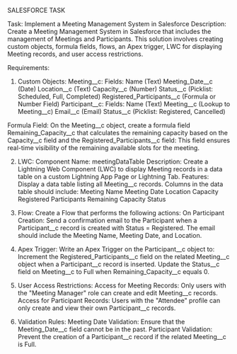 SALESFORCE TASK


Task: Implement a Meeting Management System in Salesforce
Description:
Create a Meeting Management System in Salesforce that includes the management of Meetings and Participants.
This solution involves creating custom objects, formula fields, flows, an Apex trigger, LWC for displaying Meeting records, and user access restrictions.

Requirements:
1. Custom Objects:
Meeting__c:
Fields:
Name (Text)
Meeting_Date__c (Date)
Location__c (Text)
Capacity__c (Number)
Status__c (Picklist: Scheduled, Full, Completed)
Registered_Participants__c (Formula or Number Field)
Participant__c:
Fields:
Name (Text)
Meeting__c (Lookup to Meeting__c)
Email__c (Email)
Status__c (Picklist: Registered, Cancelled)

 Formula Field: 
On the Meeting__c object, create a formula field Remaining_Capacity__c that calculates the remaining capacity based on the Capacity__c field and the Registered_Participants__c field:
This field ensures real-time visibility of the remaining available slots for the meeting.

2. LWC:
Component Name: meetingDataTable
Description:
Create a Lightning Web Component (LWC) to display Meeting records in a data table on a custom Lightning App Page or Lightning Tab.
Features:
Display a data table listing all Meeting__c records.
Columns in the data table should include:
Meeting Name
Meeting Date
Location
Capacity
Registered Participants
Remaining Capacity
Status

3. Flow:
Create a Flow that performs the following actions:
On Participant Creation:
Send a confirmation email to the Participant when a Participant__c record is created with Status = Registered.
The email should include the Meeting Name, Meeting Date, and Location.

4. Apex Trigger:
Write an Apex Trigger on the Participant__c object to:
Increment the Registered_Participants__c field on the related Meeting__c object when a Participant__c record is inserted.
Update the Status__c field on Meeting__c to Full when Remaining_Capacity__c equals 0.

5. User Access Restrictions:
Access for Meeting Records:
Only users with the "Meeting Manager" role can create and edit Meeting__c records.
Access for Participant Records:
Users with the "Attendee" profile can only create and view their own Participant__c records.

6. Validation Rules:
Meeting Date Validation:
Ensure that the Meeting_Date__c field cannot be in the past.
Participant Validation:
Prevent the creation of a Participant__c record if the related Meeting__c is Full.
